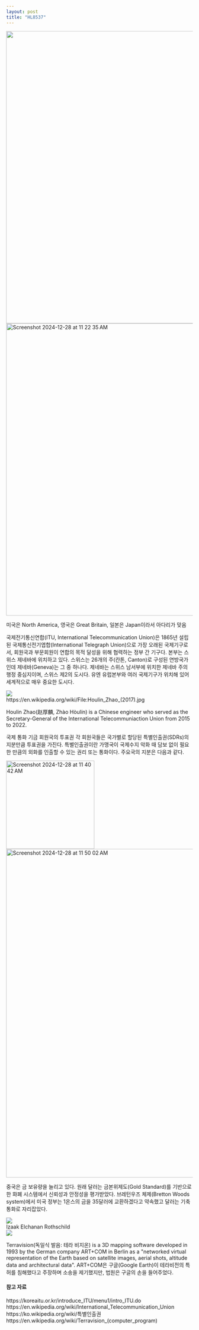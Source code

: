 ```yaml
---
layout: post
title: "HL8537"
---
```


<div class="img">

  <img width="788" src="https://github.com/user-attachments/assets/6d05c75b-14aa-4c51-beba-7ab8ef9a9763">
  
</div>

<div class="img">

   <img width="788" alt="Screenshot 2024-12-28 at 11 22 35 AM" src="https://github.com/user-attachments/assets/a93970cc-5660-4a26-b618-7db1239d660b" />
  
</div>

미국은 North America, 영국은 Great Britain, 일본은 Japan이라서 아다리가 맞음


국제전기통신연합(ITU, International Telecommunication Union)은 1865년 설립된 국제통신전기엽합(International Telegraph Union)으로 가장 오래된 국제기구로서, 
회원국과 부문회원이 연합의 목적 달성을 위해 협력하는 정부 간 기구다. 본부는 스위스 제네바에 위치하고 있다. 스위스는 26개의 주(칸톤, Canton)로 구성된 연방국가인데 제네바(Geneva)는 그 중 하나다. 제네바는 스위스 남서부에 위치한 제네바 주의 행정 중심지이며, 스위스 제2의 도시다. 유엔 유럽본부와 여러 국제기구가 위치해 있어 세계적으로 매우 중요한 도시다. 


<div class="img">

  <img scale="0.7" src="https://github.com/user-attachments/assets/aee22a44-b017-4af6-84c7-8c267c663a4c">
  
</div>
https://en.wikipedia.org/wiki/File:Houlin_Zhao_(2017).jpg

Houlin Zhao(赵厚麟, Zhào Hòulín) is a Chinese engineer who served as the Secretary-General of the International Telecommuniaction Union from 2015 to 2022.


국제 통화 기금 회원국의 투표권
각 회원국들은 국가별로 할당된 특별인출권(SDRs)의 지분만큼 투표권을 가진다. 특별인출권이란 가맹국이 국제수지 악화 때 담보 없이 필요한 만큼의 외화를 인출할 수 있는 권리 또는 통화이다.
주요국의 지분은 다음과 같다.

<img width="238" alt="Screenshot 2024-12-28 at 11 40 42 AM" src="https://github.com/user-attachments/assets/ff61f1f9-b1cc-42f8-b895-5b63c478138c" />



<div class="img">

  <img width="886" alt="Screenshot 2024-12-28 at 11 50 02 AM" src="https://github.com/user-attachments/assets/c6f0c943-2c10-47eb-85e9-74b4a6488409" />
  
</div>

중국은 금 보유량을 늘리고 있다. 원래 달러는 금본위제도(Gold Standard)를 기반으로 한 화폐 시스템에서 신뢰성과 안정성을 평가받았다.
브레턴우즈 체제(Bretton Woods system)에서 미국 정부는 1온스의 금을 35달러에 교환하겠다고 약속했고 달러는 기축통화로 자리잡았다.  


<div class="img">

  <img src="https://github.com/user-attachments/assets/e6c68aed-94d5-402c-ac50-1020648ccef4">

</div>
Izaak Elchanan Rothschild



<div class="img">

  <img src="https://github.com/user-attachments/assets/7f7ba7df-568b-435c-aded-e226a5c5a7a4">
  
</div>

Terravision(독일식 발음: 테라 비지온) is a 3D mapping software developed in 1993 by the German company ART+COM in Berlin as a "networked virtual representation of the Earth based on satellite images, aerial shots, altitude data and architectural data". 
ART+COM은 구글(Google Earth)이 테라비전의 특허를 침해했다고 주장하며 소송을 제기했지만, 법원은 구글의 손을 들어주었다. 



<h4> 참고 자료 </h4>
https://koreaitu.or.kr/introduce_ITU/menu1/intro_ITU.do
https://en.wikipedia.org/wiki/International_Telecommunication_Union
https://ko.wikipedia.org/wiki/특별인출권
https://en.wikipedia.org/wiki/Terravision_(computer_program)



